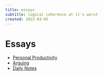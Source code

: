 ```yaml
---
title: essays
subtitle: logical coherence at it's worst
created: 2022-03-05
---
```

# Essays

- [Personal Productivity](personal_productivity.html)
- [Arguing](arguing.html)
- [Daily Notes](daily_notes.html)
